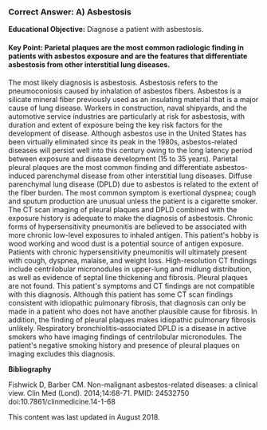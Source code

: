
### Correct Answer: A) Asbestosis 

**Educational Objective:** Diagnose a patient with asbestosis.

#### **Key Point:** Parietal plaques are the most common radiologic finding in patients with asbestos exposure and are the features that differentiate asbestosis from other interstitial lung diseases.

The most likely diagnosis is asbestosis. Asbestosis refers to the pneumoconiosis caused by inhalation of asbestos fibers. Asbestos is a silicate mineral fiber previously used as an insulating material that is a major cause of lung disease. Workers in construction, naval shipyards, and the automotive service industries are particularly at risk for asbestosis, with duration and extent of exposure being the key risk factors for the development of disease. Although asbestos use in the United States has been virtually eliminated since its peak in the 1980s, asbestos-related diseases will persist well into this century owing to the long latency period between exposure and disease development (15 to 35 years). Parietal pleural plaques are the most common finding and differentiate asbestos-induced parenchymal disease from other interstitial lung diseases. Diffuse parenchymal lung disease (DPLD) due to asbestos is related to the extent of the fiber burden. The most common symptom is exertional dyspnea; cough and sputum production are unusual unless the patient is a cigarette smoker. The CT scan imaging of pleural plaques and DPLD combined with the exposure history is adequate to make the diagnosis of asbestosis.
Chronic forms of hypersensitivity pneumonitis are believed to be associated with more chronic low-level exposures to inhaled antigen. This patient's hobby is wood working and wood dust is a potential source of antigen exposure. Patients with chronic hypersensitivity pneumonitis will ultimately present with cough, dyspnea, malaise, and weight loss. High-resolution CT findings include centrilobular micronodules in upper-lung and midlung distribution, as well as evidence of septal line thickening and fibrosis. Pleural plaques are not found. This patient's symptoms and CT findings are not compatible with this diagnosis.
Although this patient has some CT scan findings consistent with idiopathic pulmonary fibrosis, that diagnosis can only be made in a patient who does not have another plausible cause for fibrosis. In addition, the finding of pleural plaques makes idiopathic pulmonary fibrosis unlikely.
Respiratory bronchiolitis–associated DPLD is a disease in active smokers who have imaging findings of centrilobular micronodules. The patient's negative smoking history and presence of pleural plaques on imaging excludes this diagnosis.

**Bibliography**

Fishwick D, Barber CM. Non-malignant asbestos-related diseases: a clinical view. Clin Med (Lond). 2014;14:68-71. PMID: 24532750 doi:10.7861/clinmedicine.14-1-68

This content was last updated in August 2018.